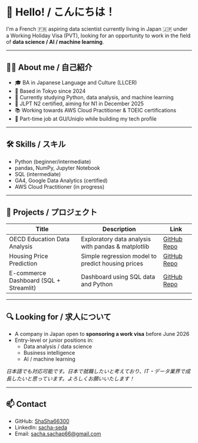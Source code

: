 # 👋 Hello! / こんにちは！

I'm a French 🇫🇷 aspiring data scientist currently living in Japan 🇯🇵 under a Working Holiday Visa (PVT), looking for an opportunity to work in the field of **data science / AI / machine learning**.

---

## 👨‍💻 About me / 自己紹介

- 🎓 BA in Japanese Language and Culture (LLCER)
- 📍 Based in Tokyo since 2024
- 🧠 Currently studying Python, data analysis, and machine learning
- 📝 JLPT N2 certified, aiming for N1 in December 2025
- 📚 Working towards AWS Cloud Practitioner & TOEIC certifications
- 👕 Part-time job at GU/Uniqlo while building my tech profile

---

## 🛠 Skills / スキル

- Python (beginner/intermediate)
- pandas, NumPy, Jupyter Notebook
- SQL (intermediate)
- GA4, Google Data Analytics (certified)
- AWS Cloud Practitioner (in progress)

---

## 📂 Projects / プロジェクト

| Title | Description | Link |
|-------|-------------|------|
| OECD Education Data Analysis | Exploratory data analysis with pandas & matplotlib | [GitHub Repo](#) |
| Housing Price Prediction | Simple regression model to predict housing prices | [GitHub Repo](#) |
| E-commerce Dashboard (SQL + Streamlit) | Dashboard using SQL data and Python | [GitHub Repo](#) |

---

## 🔍 Looking for / 求人について

- A company in Japan open to **sponsoring a work visa** before June 2026
- Entry-level or junior positions in:
  - Data analysis / data science
  - Business intelligence
  - AI / machine learning

*日本語でも対応可能です。日本で就職したいと考えており、IT・データ業界で成長したいと思っています。よろしくお願いいたします！*

---

## 📫 Contact

- GitHub: [ShaSha66300](https://github.com/ShaSha66300)
- LinkedIn: [sacha-seda](www.linkedin.com/in/sacha-seda)
- Email: sacha.sachap66@gmail.com
